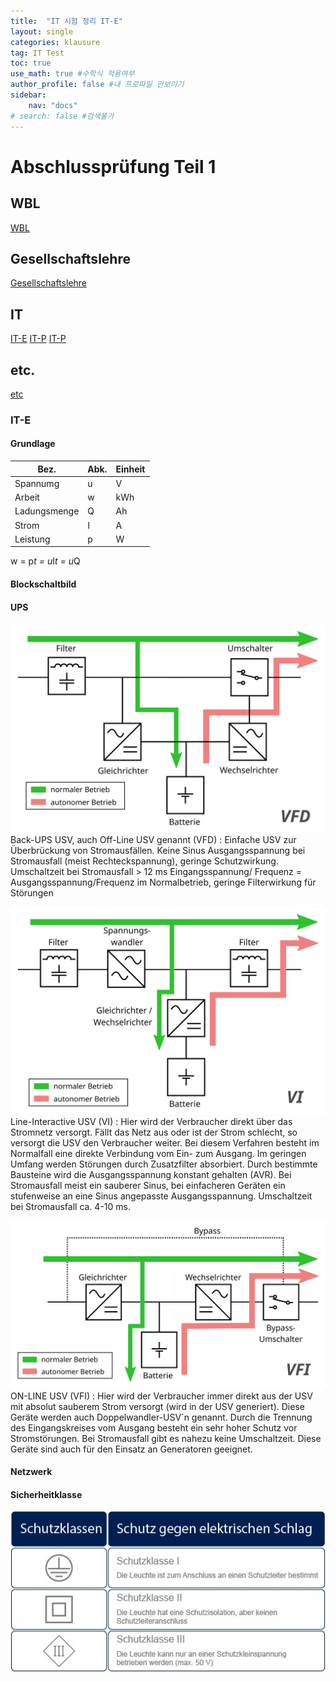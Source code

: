 ```yaml
---
title:  "IT 시험 정리 IT-E"
layout: single
categories: klausure
tag: IT Test
toc: true
use_math: true #수학식 적용여부
author_profile: false #내 프로파일 안보이기
sidebar:
    nav: "docs" 
# search: false #검색불가
---
```


# Abschlussprüfung Teil 1

## WBL
[WBL](https://true85.github.io/klausure/WBL/)
## Gesellschaftslehre
[Gesellschaftslehre](https://true85.github.io/klausure/Gesellschaftslehre/)
## IT
[IT-E](https://true85.github.io/klausure/IT-E/)
[IT-P](https://true85.github.io/klausure/IT-P/)
[IT-P](https://true85.github.io/klausure/Datenbank/)
## etc.
[etc](https://true85.github.io/klausure/etc/)

### IT-E  
#### Grundlage

|Bez. |Abk. |Einheit|
|---|---|---|
|Spannumg |u |V|
|Arbeit |w |kWh|
|Ladungsmenge |Q |Ah|
|Strom |I |A|
|Leistung |p |W|

w = p*t = u*I*t = u*Q

#### Blockschaltbild

#### UPS
![VFD_Offline_UPS](/assets/images/VFD_Offline_UPS.svg) 
Back-UPS USV, auch Off-Line USV genannt (VFD)
: Einfache USV zur Überbrückung von Stromausfällen. Keine Sinus Ausgangsspannung bei Stromausfall (meist Rechteckspannung), geringe Schutzwirkung.
Umschaltzeit bei Stromausfall > 12 ms
Eingangsspannung/ Frequenz = Ausgangsspannung/Frequenz im Normalbetrieb, geringe Filterwirkung für Störungen

![VI_Line_Interactive](/assets/images/VI_Line_Interactive.svg) 
Line-Interactive USV (VI)
: Hier wird der Verbraucher direkt über das Stromnetz versorgt. Fällt das Netz aus oder ist der Strom schlecht, so versorgt die USV den Verbraucher weiter. Bei diesem Verfahren besteht im Normalfall eine direkte Verbindung vom Ein- zum Ausgang. Im geringen Umfang werden Störungen durch Zusatzfilter absorbiert. Durch bestimmte Bausteine wird die Ausgangsspannung konstant gehalten (AVR). Bei Stromausfall meist ein sauberer Sinus, bei einfacheren Geräten ein stufenweise an eine Sinus angepasste Ausgangsspannung.  Umschaltzeit bei Stromausfall  ca. 4-10 ms.

![VFI_Online](/assets/images/VFI_Online.svg) 
ON-LINE USV (VFI)
: Hier wird der Verbraucher immer direkt aus der USV mit absolut sauberem Strom versorgt (wird in der USV generiert). Diese Geräte werden auch Doppelwandler-USV`n genannt. Durch die Trennung des Eingangskreises vom Ausgang besteht ein sehr hoher Schutz vor Stromstörungen. Bei Stromausfall gibt es nahezu keine Umschaltzeit. Diese Geräte sind auch für den Einsatz an Generatoren geeignet.

#### Netzwerk

#### Sicherheitklasse 
![Schutzklassen](/assets/images/Schutzklassen.jpg) 


```
```

 